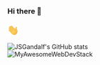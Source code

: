 ### Hi there 👋

<!--
**SalaheddineOBT/SalaheddineOBT** is a ✨ _special_ ✨ repository because its `README.md` (this file) appears on your GitHub profile.

Here are some ideas to get you started:

- 🔭 I’m currently working on ...
- 🌱 I’m currently learning ...
- 👯 I’m looking to collaborate on ...
- 🤔 I’m looking for help with ...
- 💬 Ask me about ...
- 📫 How to reach me: ...
- 😄 Pronouns: ...
- ⚡ Fun fact: ...
-->
<img src="https://github.com/Andy-Python-Programmer/Andy-Python-Programmer/blob/master/hello.gif" style="margin-top:5px;" height="25px">

![JSGandalf's GitHub stats](https://github-readme-stats.vercel.app/api?username=SalaheddineOBT&show_icons=true&theme=dracula&count_private=true)
<br/>
![MyAwesomeWebDevStack](https://awesome-stack.glitch.me/api/v1/cards?name=SalaheddineOBT&repos=jsgandalf,vue-generator-graph,awesome-stack,Zeus&theme=dracula)

